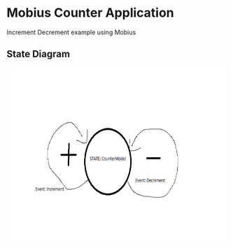 # Mobius Counter Application
Increment Decrement example using Mobius 

## State Diagram

<p align="center"><img src="diagramScreenshots/StateDiagram.png" height="400"></p>
